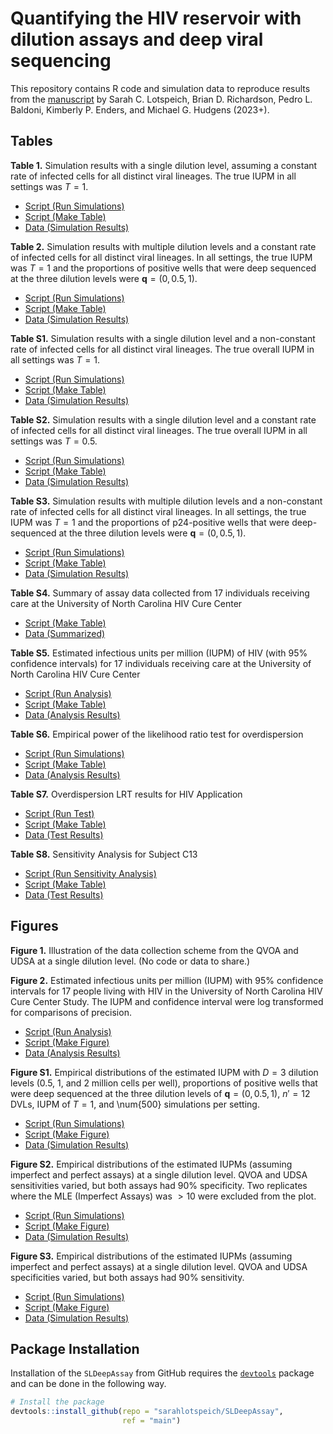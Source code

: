 # Quantifying the HIV reservoir with dilution assays and deep viral sequencing

This repository contains R code and simulation data to reproduce results from the [manuscript](https://arxiv.org/abs/2209.04716) by Sarah C. Lotspeich, Brian D. Richardson, Pedro L. Baldoni, Kimberly P. Enders, and Michael G. Hudgens (2023+). 

## Tables 

**Table 1.** Simulation results with a single dilution level, assuming a constant rate of infected cells for all distinct viral lineages. The true IUPM in all settings was $T = 1$.

  - [Script (Run Simulations)](sims/SIMS-SINGLE-DILUTION.R)
  - [Script (Make Table)](tables_revision/Table1_revision.R)
  - [Data (Simulation Results)](sim_data/sd_sim_data.csv)

**Table 2.** Simulation results with multiple dilution levels and a constant rate of infected cells for all distinct viral lineages. In all settings, the true IUPM was $T = 1$ and the proportions of positive wells that were deep sequenced at the three dilution levels were $\pmb{q} = (0, 0.5, 1)$.

  - [Script (Run Simulations)](sims/SIMS-MULTIPLE-DILUTIONS.R)
  - [Script (Make Table)](tables_revision/Table2_revision.R)
  - [Data (Simulation Results)](sim_data/md_sim_data.csv)

**Table S1.** Simulation results with a single dilution level and a non-constant rate of infected cells for all distinct viral lineages. The true overall IUPM in all settings was $T = 1$.

  - [Script (Run Simulations)](sims/SIMS-SINGLE-DILUTION.R)
  - [Script (Make Table)](tables_revision/TableS1_revision.R)
  - [Data (Simulation Results)](sim_data/sd_sim_data.csv)

**Table S2.** Simulation results with a single dilution level and a constant rate of infected cells for all distinct viral lineages. The true overall IUPM in all settings was $T = 0.5$.

  - [Script (Run Simulations)](sims/SIMS-SINGLE-DILUTION.R)
  - [Script (Make Table)](tables_revision/TableS2_revision.R)
  - [Data (Simulation Results)](sim_data/sd_sim_data.csv)

**Table S3.** Simulation results with multiple dilution levels and a non-constant rate of infected cells for all distinct viral lineages. In all settings, the true IUPM was $T = 1$ and the proportions of p24-positive wells that were deep-sequenced at the three dilution levels were $\pmb{q} = (0, 0.5, 1)$.

  - [Script (Run Simulations)](sims/SIMS-MULTIPLE-DILUTIONS.R)
  - [Script (Make Table)](tables_revision/TableS3_revision.R)
  - [Data (Simulation Results)](sim_data/md_sim_data.csv)

**Table S4.** Summary of assay data collected from 17 individuals receiving care at the University of North Carolina HIV Cure Center

  - [Script (Make Table)](tables_revision/TableS4_revision.R)
  - [Data (Summarized)](real_data_application_revision/tableS4_data.csv)

**Table S5.** Estimated infectious units per million (IUPM) of HIV (with 95\% confidence intervals) for 17 individuals receiving care at the University of North Carolina HIV Cure Center

  - [Script (Run Analysis)](real_data_application_revision/DATA-ANALYSIS-REVISION.R)
  - [Script (Make Table)](tables_revision/TableS5_revision.R)
  - [Data (Analysis Results)](real_data_application_revision/tableS5_data.csv)

**Table S6.** Empirical power of the likelihood ratio test for overdispersion

  - [Script (Run Simulations)](sims/SIMS-OVERDISPERSION.R)
  - [Script (Make Table)](tables_revision/TableS6_revision.R)
  - [Data (Analysis Results)](sim_data/overdispersion_sim_data.csv)

**Table S7.** Overdispersion LRT results for HIV Application

  - [Script (Run Test)](real_data_application_revision/DATA-ANALYSIS-REVISION.R)
  - [Script (Make Table)](tables_revision/TableS7_revision.R)
  - [Data (Test Results)](real_data_application_revision/tableS7_data.csv)

**Table S8.** Sensitivity Analysis for Subject C13

  - [Script (Run Sensitivity Analysis)](real_data_application_revision/DATA-ANALYSIS-REVISION.R)
  - [Script (Make Table)](tables_revision/TableS8_revision.R)
  - [Data (Test Results)](real_data_application_revision/tableS8_data.csv)

## Figures 

**Figure 1.** Illustration of the data collection scheme from the QVOA and UDSA at a single dilution level. (No code or data to share.)

**Figure 2.** Estimated infectious units per million (IUPM) with 95\% confidence intervals for 17 people living with HIV in the University of North Carolina HIV Cure Center Study. The IUPM and confidence interval were log transformed for comparisons of precision.

  - [Script (Run Analysis)](real_data_application_revision/DATA-ANALYSIS-REVISION.R)
  - [Script (Make Figure)](figures_revision/Figure2.R)
  - [Data (Analysis Results)](real_data_application_revision/figure2_data.csv)

**Figure S1.** Empirical distributions of the estimated IUPM with $D=3$ dilution levels (0.5, 1, and 2 million cells per well), proportions of positive wells that were deep sequenced at the three dilution levels of $\pmb{q} =(0, 0.5, 1)$, $n'=12$ DVLs, IUPM of $T=1$, and \num{500} simulations per setting.

  - [Script (Run Simulations)](sims/SIMS-OVERDISPERSION.R)
  - [Script (Make Figure)](figures_revision/figS1-boxplot-overdispersion.R)
  - [Data (Simulation Results)](sim_data/overdispersion_sim_data.csv)

**Figure S2.** Empirical distributions of the estimated IUPMs (assuming imperfect and perfect assays) at a single dilution level. QVOA and UDSA sensitivities varied, but both assays had 90\% specificity. Two replicates where the MLE (Imperfect Assays) was $> 10$ were excluded from the plot.

  - [Script (Run Simulations)](sims/SIMS-IMPERFECT-VARY-SENSITIVITY.R)
  - [Script (Make Figure)](figures_revision/figS2-boxplot-vary-sens.R)
  - [Data (Simulation Results)](sim_data/sd_imperfect_vary_sensitivity.csv)

**Figure S3.** Empirical distributions of the estimated IUPMs (assuming imperfect and perfect assays) at a single dilution level. QVOA and UDSA specificities varied, but both assays had 90\% sensitivity.

  - [Script (Run Simulations)](sims/SIMS-IMPERFECT-VARY-SPECIFICITY.R)
  - [Script (Make Figure)](figures_revision/figS2-boxplot-vary-spec.R)
  - [Data (Simulation Results)](sim_data/sd_imperfect_vary_specificity.csv)

## Package Installation

Installation of the `SLDeepAssay` from GitHub requires the
[`devtools`](https://www.r-project.org/nosvn/pandoc/devtools.html)
package and can be done in the following way.

``` r
# Install the package
devtools::install_github(repo = "sarahlotspeich/SLDeepAssay", 
                         ref = "main")
```
